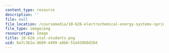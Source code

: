 ```yaml
---
content_type: resource
description: ''
file: null
file_location: /coursemedia/10-626-electrochemical-energy-systems-spring-2014/8a7c362ad6894499a8b651e43968d384_10-626_stat-students.png
file_type: image/png
resourcetype: Image
title: 10-626_stat-students.png
uid: 8a7c362a-d689-4499-a8b6-51e43968d384
---
```

